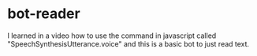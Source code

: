 # bot-reader
I learned in a video how to use the command in javascript called "SpeechSynthesisUtterance.voice" and this is a basic bot to just read text.
